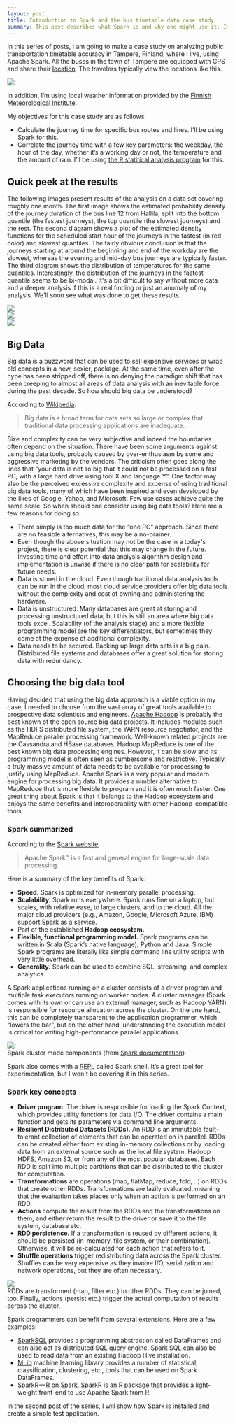 ```yaml
---
layout: post
title: Introduction to Spark and the bus timetable data case study
summary: This post describes what Spark is and why one might use it. It also describes the case study where Spark is applied.
---
```


In this series of posts, I am going to make a case study on analyzing public transportation timetable accuracy in Tampere,
Finland, where I live, using Apache Spark. All the buses in the town of Tampere are equipped with GPS and share their
[location](http://data.itsfactory.fi/siriaccess/vm/json). The travelers typically view the locations
like this.

<div  class="center"><a href="http://lissu.tampere.fi/"><img src="/BigDataSpark/assets/2016-01-05-Intro-Buses.png" class="wide"/></a></div>

In addition, I’m using local weather information provided by the [Finnish Meteorological Institute](http://en.ilmatieteenlaitos.fi/open-data-manual).

My objectives for this case study are as follows:

* Calculate the journey time for specific bus routes and lines. I’ll be using Spark for this.
* Correlate the journey time with a few key parameters:
the weekday, the hour of the day, whether it’s a working day or not, the temperature and the amount of rain.
I’ll be using [the R statitical analysis program](https://www.r-project.org/) for this.

## Quick peek at the results
The following images present results of the analysis on a data set covering roughly one month. The first image shows the estimated probability
density of the journey duration of the bus line 12 from Hallila, split into the bottom quantile (the fastest journeys),
the top quantile (the slowest journeys) and the rest.
The second diagram shows a plot of the estimated density functions for the scheduled start hour of the journeys in the
fastest (in red color) and slowest quantiles. The fairly obvious conclusion is that the journeys starting at around the
beginning and end of the workday are the slowest, whereas the evening and mid-day bus journeys are typically faster.
The third diagram shows the distribution of temperatures for the same quantiles. Interestingly,
the distribution of the journeys in the fastest quantile seems to be bi-modal. It's a bit difficult to say without more data
and a deeper analysis if this is a real finding or just an anomaly of my analysis. We'll soon see what was done to get
these results.

<div class="row">
	<div class="col-md-4">
		<img src="/BigDataSpark/assets/bus12-distribution.png" />
	</div>
	<div class="col-md-4">
		<img src="/BigDataSpark/assets/bus12-top-bottom-start.png" />
	</div>
	<div class="col-md-4">
		<img src="/BigDataSpark/assets/bus12-temp-top-bottom.png"/>
	</div>
</div>

## Big Data
Big data is a buzzword that can be used to sell expensive services or wrap old concepts in a new, sexier, package.
At the same time, even after the hype has been stripped off, there is no denying the paradigm shift that has been creeping to almost all areas of data analysis with an inevitable force during the past decade.
So how should big data be understood?

According to [Wikipedia](https://en.wikipedia.org/wiki/Big_data):

> Big data is a broad term for data sets so large or complex that traditional data processing applications are inadequate.

Size and complexity can be very subjective and indeed the boundaries often depend on the situation.
There have been some arguments against using big data tools, probably caused by over-enthusiasm by
some and aggressive marketing by the vendors. The criticism often goes along the lines that
“your data is not so big that it could not be processed on a fast PC, with a large hard drive
using tool X and language Y”. One factor may also be the perceived excessive complexity and
expense of using traditional big data tools, many of which have been inspired and even developed
by the likes of Google, Yahoo, and Microsoft. Few use cases achieve quite the same scale.
So when should one consider using big data tools? Here are a few reasons for doing so:

* There simply is too much data for the “one PC” approach. Since there are no feasible alternatives,
this may be a no-brainer.
* Even though the above situation may not be the case in a today's project, there is clear potential that this may
change in the future. Investing time and effort into data analysis algorithm design and implementation
is unwise if there is no clear path for scalability for future needs.
* Data is stored in the cloud. Even though traditional data analysis tools can be run in the cloud,
most cloud service providers offer big data tools without the complexity and cost of owning and administering the hardware.
* Data is unstructured. Many databases are great at storing and processing unstructured data, but
this is still an area where big data tools excel. Scalability (of the analysis stage) and a more flexible programming model
are the key differentiators, but sometimes they come at the expense of additional complexity.
* Data needs to be secured. Backing up large data sets is a big pain. Distributed file systems and
databases offer a great solution for storing data with redundancy.


## Choosing the big data tool
Having decided that using the big data approach is a viable option in my case, I needed to choose from
the vast array of great tools available to prospective data scientists and engineers.
[Apache Hadoop](https://hadoop.apache.org/) is probably the best known of the open source big data projects.
It includes modules such as the HDFS distributed file system, the YARN resource negotiator, and the MapReduce
parallel processing framework. Well-known related projects are the Cassandra and HBase databases.
Hadoop MapReduce is one of the best known big data processing engines. However, it can be slow and
its programming model is often seen as cumbersome and restrictive. Typically, a truly massive amount of data
needs to be available for processing to justify using MapReduce. Apache Spark is a very popular and
modern engine for processing big data. It provides a nimbler alternative to MapReduce that is more flexible
to program and it is often much faster. One great thing about Spark is that it belongs to the Hadoop ecosystem
and enjoys the same benefits and interoperability with other Hadoop-compatible tools.

### Spark summarized
According to the [Spark website](https://spark.apache.org/),

> Apache Spark™ is a fast and general engine for large-scale data processing.

Here is a summary of the key benefits of Spark:

* **Speed.** Spark is optimized for in-memory parallel processing.
* **Scalability.** Spark runs everywhere. Spark runs fine on a laptop, but scales, with relative ease,
to large clusters, and to the cloud. All the major cloud providers (e.g., Amazon, Google, Microsoft Azure, IBM) support
Spark as a service.
* Part of the established **Hadoop ecosystem.**
* **Flexible, functional programming model.** Spark programs can be written in Scala
(Spark’s native language), Python and Java. Simple Spark programs are literally like simple command line
utility scripts with very little overhead.
* **Generality.** Spark can be used to combine SQL, streaming, and complex analytics.

A Spark applications running on a cluster consists of a driver program and multiple task executors
running on worker nodes. A cluster manager (Spark comes with its own or can use an external manager, such as Hadoop YARN)
is responsible for resource allocation across the cluster. On the one hand, this can be completely transparent to the
application programmer, which “lowers the bar”, but on the other hand, understanding the execution model is critical for
writing high-performance parallel applications.


<div class="center">
	<img src="/BigDataSpark/assets/2016-01-05-Intro-Spark.png"/><br>
	<span class="caption">
		Spark cluster mode components (from <a href="http://spark.apache.org/docs/latest/cluster-overview.html">
			Spark documentation</a>)
	</span>
</div>

Spark also comes with a [REPL](https://en.wikipedia.org/wiki/Read%E2%80%93eval%E2%80%93print_loop) called Spark shell.
It’s a great tool for experimentation, but I won't be covering it in this series.

### Spark key concepts

* **Driver program.** The driver is responsible for loading the Spark Context, which provides utility functions for data I/O.
The driver contains a main function and gets its parameters via command line arguments.
* **Resilient Distributed Datasets (RDDs).** An RDD is an immutable fault-tolerant collection of elements that can be
operated on in parallel. RDDs can be created either from existing in-memory collections or by loading data from an external
source such as the local file system, Hadoop HDFS, Amazon S3, or from any of the most popular databases. Each RDD is split
into multiple partitions that can be distributed to the cluster for computation.
* **Transformations** are operations (map, flatMap, reduce, fold, ..) on RDDs that create other RDDs.
Transformations are lazily evaluated, meaning that the evaluation takes places only when an action is performed on an RDD.
* **Actions** compute the result from the RDDs and the transformations on them, and either return the result to the driver
or save it to the file system, database etc.
* **RDD persistence.** If a transformation is reused by different actions, it should be persisted (in-memory, file system,
or their combination). Otherwise, it will be re-calculated for each action that refers to it.
* **Shuffle operations** trigger redistributing data across the Spark cluster. Shuffles can be very expensive as they
involve I/O, serialization and network operations, but they are often necessary.

<div class="center">
	<img src="/BigDataSpark/assets/spark-rdd-trasf-action.png"/><br>
	<span class="caption">
		RDDs are transformed (map, filter etc.) to other RDDs. They can be joined, too. Finally, actions (persist etc.)
		trigger the	actual computation of results across the cluster.
	</span>
</div>


Spark programmers can benefit from several extensions. Here are a few examples:

* [SparkSQL](http://spark.apache.org/docs/latest/sql-programming-guide.html) provides a programming abstraction called
DataFrames and can also act as distributed SQL query engine.
Spark SQL can also be used to read data from an existing Hadoop Hive installation.
* [MLib](http://spark.apache.org/docs/latest/mllib-guide.html) machine learning library provides a number of statistical, classification, clustering, etc., tools that can be
used on Spark DataFrames.
* [SparkR](http://spark.apache.org/docs/latest/sparkr.html) — R on Spark. SparkR is an R package that provides a light-weight front-end to use Apache Spark from R.


In the [second post](../26/Setup.html) of the series, I will show how Spark is installed and create a simple test application.
